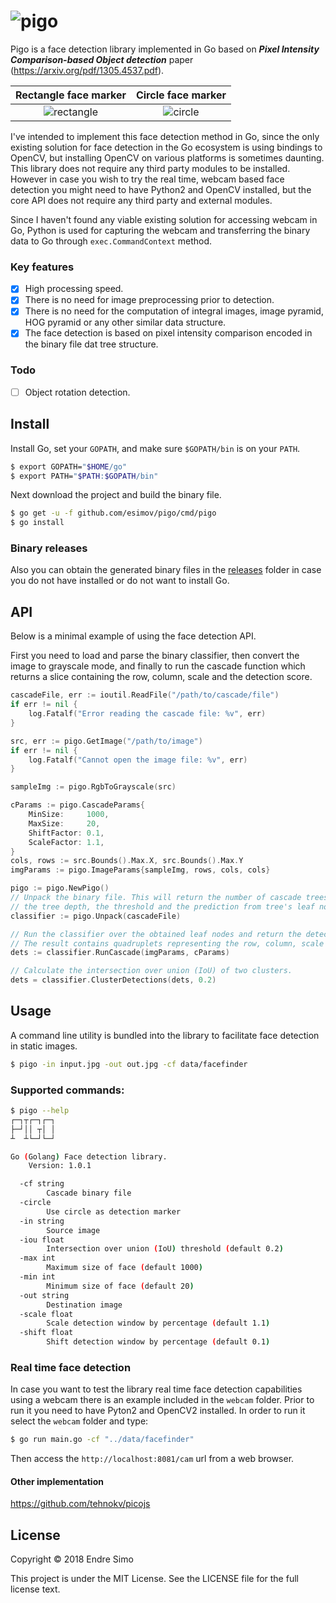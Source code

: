 # ![pigo](https://user-images.githubusercontent.com/883386/40915591-525ae70a-6805-11e8-8991-5841d1270298.png)

Pigo is a face detection library implemented in Go based on ***Pixel Intensity Comparison-based Object detection*** paper (https://arxiv.org/pdf/1305.4537.pdf). 

| Rectangle face marker | Circle face marker
|:--:|:--:
| ![rectangle](https://user-images.githubusercontent.com/883386/40916662-2fbbae1a-6809-11e8-8afd-d4ed40c7d4e9.png) | ![circle](https://user-images.githubusercontent.com/883386/40916683-447088a8-6809-11e8-942f-3112c10bede3.png) |

I've intended to implement this face detection method in Go, since the only existing solution for face detection in the Go ecosystem is using bindings to OpenCV, but installing OpenCV on various platforms is sometimes daunting. 
This library does not require any third party modules to be installed. However in case you wish to try the real time, webcam based face detection you might need to have Python2 and OpenCV installed, but the core API does not require any third party and external modules. 

Since I haven't found any viable existing solution for accessing webcam in Go, Python is used for capturing the webcam and transferring the binary data to Go through `exec.CommandContext` method.

### Key features
- [x] High processing speed.
- [x] There is no need for image preprocessing prior to detection.
- [x] There is no need for the computation of integral images, image pyramid, HOG pyramid or any other similar data structure.
- [x] The face detection is based on pixel intensity comparison encoded in the binary file dat tree structure.

### Todo
- [ ] Object rotation detection.

## Install
Install Go, set your `GOPATH`, and make sure `$GOPATH/bin` is on your `PATH`.

```bash
$ export GOPATH="$HOME/go"
$ export PATH="$PATH:$GOPATH/bin"
```
Next download the project and build the binary file.

```bash
$ go get -u -f github.com/esimov/pigo/cmd/pigo
$ go install
```
### Binary releases
Also you can obtain the generated binary files in the [releases](https://github.com/esimov/pigo/releases) folder in case you do not have installed or do not want to install Go.

## API
Below is a minimal example of using the face detection API. 

First you need to load and parse the binary classifier, then convert the image to grayscale mode, 
and finally to run the cascade function which returns a slice containing the row, column, scale and the detection score.

```Go
cascadeFile, err := ioutil.ReadFile("/path/to/cascade/file")
if err != nil {
	log.Fatalf("Error reading the cascade file: %v", err)
}

src, err := pigo.GetImage("/path/to/image")
if err != nil {
	log.Fatalf("Cannot open the image file: %v", err)
}

sampleImg := pigo.RgbToGrayscale(src)

cParams := pigo.CascadeParams{
	MinSize:     1000,
	MaxSize:     20,
	ShiftFactor: 0.1,
	ScaleFactor: 1.1,
}
cols, rows := src.Bounds().Max.X, src.Bounds().Max.Y
imgParams := pigo.ImageParams{sampleImg, rows, cols, cols}

pigo := pigo.NewPigo()
// Unpack the binary file. This will return the number of cascade trees,
// the tree depth, the threshold and the prediction from tree's leaf nodes.
classifier := pigo.Unpack(cascadeFile)

// Run the classifier over the obtained leaf nodes and return the detection results.
// The result contains quadruplets representing the row, column, scale and detection score.
dets := classifier.RunCascade(imgParams, cParams)

// Calculate the intersection over union (IoU) of two clusters.
dets = classifier.ClusterDetections(dets, 0.2)
```

## Usage
A command line utility is bundled into the library to facilitate face detection in static images.

```bash
$ pigo -in input.jpg -out out.jpg -cf data/facefinder
```

### Supported commands:

```bash
$ pigo --help
┌─┐┬┌─┐┌─┐
├─┘││ ┬│ │
┴  ┴└─┘└─┘

Go (Golang) Face detection library.
    Version: 1.0.1

  -cf string
    	Cascade binary file
  -circle
    	Use circle as detection marker
  -in string
    	Source image
  -iou float
    	Intersection over union (IoU) threshold (default 0.2)
  -max int
    	Maximum size of face (default 1000)
  -min int
    	Minimum size of face (default 20)
  -out string
    	Destination image
  -scale float
    	Scale detection window by percentage (default 1.1)
  -shift float
    	Shift detection window by percentage (default 0.1)

```

### Real time face detection

In case you want to test the library real time face detection capabilities using a webcam there is an example included in the `webcam` folder. Prior to run it you need to have Pyton2 and OpenCV2 installed. In order to run it select the `webcam` folder and type:

```bash
$ go run main.go -cf "../data/facefinder"
```
Then access the `http://localhost:8081/cam` url from a web browser.


#### Other implementation

https://github.com/tehnokv/picojs

## License

Copyright © 2018 Endre Simo

This project is under the MIT License. See the LICENSE file for the full license text.

